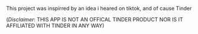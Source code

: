 This project was inspirred by an idea i heared on tiktok, and of cause Tinder

(*Disclaimer*: THIS APP IS NOT AN OFFICAL TINDER PRODUCT NOR IS IT AFFILIATED WITH TINDER IN ANY WAY)
